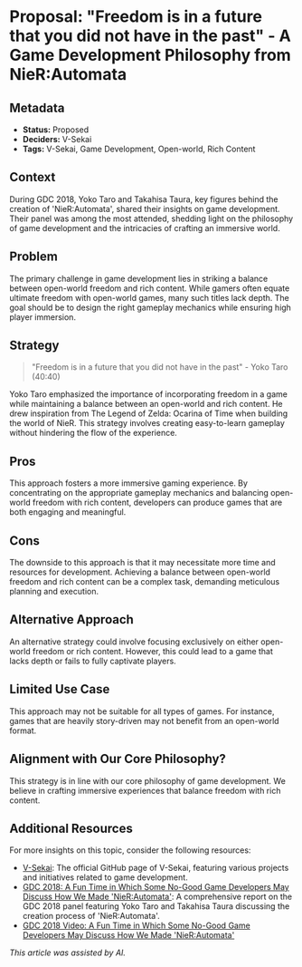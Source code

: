 # Proposal: "Freedom is in a future that you did not have in the past" - A Game Development Philosophy from NieR:Automata

## Metadata

- **Status:** Proposed
- **Deciders:** V-Sekai
- **Tags:** V-Sekai, Game Development, Open-world, Rich Content

## Context

During GDC 2018, Yoko Taro and Takahisa Taura, key figures behind the creation of 'NieR:Automata', shared their insights on game development. Their panel was among the most attended, shedding light on the philosophy of game development and the intricacies of crafting an immersive world.

## Problem

The primary challenge in game development lies in striking a balance between open-world freedom and rich content. While gamers often equate ultimate freedom with open-world games, many such titles lack depth. The goal should be to design the right gameplay mechanics while ensuring high player immersion.

## Strategy

> "Freedom is in a future that you did not have in the past" - Yoko Taro (40:40)

Yoko Taro emphasized the importance of incorporating freedom in a game while maintaining a balance between an open-world and rich content. He drew inspiration from The Legend of Zelda: Ocarina of Time when building the world of NieR. This strategy involves creating easy-to-learn gameplay without hindering the flow of the experience.

## Pros

This approach fosters a more immersive gaming experience. By concentrating on the appropriate gameplay mechanics and balancing open-world freedom with rich content, developers can produce games that are both engaging and meaningful.

## Cons

The downside to this approach is that it may necessitate more time and resources for development. Achieving a balance between open-world freedom and rich content can be a complex task, demanding meticulous planning and execution.

## Alternative Approach

An alternative strategy could involve focusing exclusively on either open-world freedom or rich content. However, this could lead to a game that lacks depth or fails to fully captivate players.

## Limited Use Case

This approach may not be suitable for all types of games. For instance, games that are heavily story-driven may not benefit from an open-world format.

## Alignment with Our Core Philosophy?

This strategy is in line with our core philosophy of game development. We believe in crafting immersive experiences that balance freedom with rich content.

## Additional Resources

For more insights on this topic, consider the following resources:

- [V-Sekai](https://github.com/v-sekai/): The official GitHub page of V-Sekai, featuring various projects and initiatives related to game development.
- [GDC 2018: A Fun Time in Which Some No-Good Game Developers May Discuss How We Made 'NieR:Automata'](https://8bitdigi.com/gdc-2018-a-fun-time-in-which-some-no-good-game-developers-may-or-may-not-discuss-how-we-made-nier/): A comprehensive report on the GDC 2018 panel featuring Yoko Taro and Takahisa Taura discussing the creation process of 'NieR:Automata'.
- [GDC 2018 Video: A Fun Time in Which Some No-Good Game Developers May Discuss How We Made 'NieR:Automata'](https://www.youtube.com/watch?v=jKbH9i5axxU)

_This article was assisted by AI._
